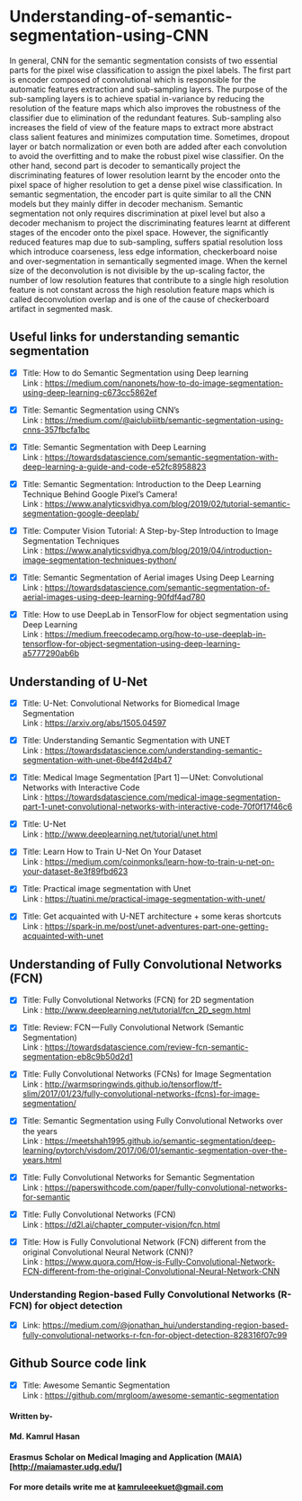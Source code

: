 # Understanding-of-semantic-segmentation-using-CNN

In general, CNN for the semantic segmentation consists of two essential parts for the pixel wise classification to assign the pixel labels. The first part is encoder composed of convolutional which is responsible for the automatic features extraction and sub-sampling layers. The purpose of the sub-sampling layers is to achieve spatial in-variance by reducing the resolution of the feature maps which also improves the robustness of the classifier due to elimination of the redundant features. Sub-sampling also increases the field of view of the feature maps to extract more abstract class salient features and  minimizes computation time. Sometimes, dropout layer or batch normalization or even both are added after each convolution to avoid the overfitting and to make the robust pixel wise classifier. On the other hand, second part is decoder to semantically project the discriminating features of lower resolution learnt by the encoder onto the pixel space of higher resolution to get a dense pixel wise classification. In semantic segmentation, the encoder part is quite similar to all the CNN models but they mainly differ in decoder mechanism. Semantic segmentation not only requires discrimination at pixel level but also a decoder mechanism to project the discriminating features learnt at different stages of the encoder onto the pixel space. However, the significantly reduced features map due to sub-sampling, suffers spatial resolution loss which introduce coarseness, less edge information, checkerboard noise and over-segmentation in semantically segmented image. When the kernel size of the deconvolution is not divisible by the up-scaling factor, the number of low resolution features that contribute to a single high resolution feature is not constant across the high resolution feature maps which is called deconvolution overlap and is one of the cause of checkerboard artifact in segmented mask.

## Useful links for understanding semantic segmentation 
- [x] Title: How to do Semantic Segmentation using Deep learning <br>
      Link : https://medium.com/nanonets/how-to-do-image-segmentation-using-deep-learning-c673cc5862ef
      
- [x] Title: Semantic Segmentation using CNN’s <br>
      Link : https://medium.com/@aiclubiiitb/semantic-segmentation-using-cnns-357fbcfa1bc     
      
- [x] Title: Semantic Segmentation with Deep Learning <br>
      Link : https://towardsdatascience.com/semantic-segmentation-with-deep-learning-a-guide-and-code-e52fc8958823

- [x] Title: Semantic Segmentation: Introduction to the Deep Learning Technique Behind Google Pixel’s Camera! <br>
      Link : https://www.analyticsvidhya.com/blog/2019/02/tutorial-semantic-segmentation-google-deeplab/ 
      
- [x] Title: Computer Vision Tutorial: A Step-by-Step Introduction to Image Segmentation Techniques <br>
      Link : https://www.analyticsvidhya.com/blog/2019/04/introduction-image-segmentation-techniques-python/

- [x] Title: Semantic Segmentation of Aerial images Using Deep Learning <br>
      Link : https://towardsdatascience.com/semantic-segmentation-of-aerial-images-using-deep-learning-90fdf4ad780
      
- [x] Title: How to use DeepLab in TensorFlow for object segmentation using Deep Learning <br>
      Link : https://medium.freecodecamp.org/how-to-use-deeplab-in-tensorflow-for-object-segmentation-using-deep-learning-a5777290ab6b
      
      
      
## Understanding of U-Net

- [x] Title: U-Net: Convolutional Networks for Biomedical Image Segmentation <br>
      Link : https://arxiv.org/abs/1505.04597
      
- [x] Title: Understanding Semantic Segmentation with UNET <br>
      Link : https://towardsdatascience.com/understanding-semantic-segmentation-with-unet-6be4f42d4b47

- [x] Title: Medical Image Segmentation [Part 1] — UNet: Convolutional Networks with Interactive Code <br>
      Link : https://towardsdatascience.com/medical-image-segmentation-part-1-unet-convolutional-networks-with-interactive-code-70f0f17f46c6
      
- [x] Title: U-Net <br>
      Link : http://www.deeplearning.net/tutorial/unet.html
      
 - [x] Title: Learn How to Train U-Net On Your Dataset <br>
      Link : https://medium.com/coinmonks/learn-how-to-train-u-net-on-your-dataset-8e3f89fbd623
      
 - [x] Title: Practical image segmentation with Unet <br>
      Link : https://tuatini.me/practical-image-segmentation-with-unet/
      
 - [x] Title: Get acquainted with U-NET architecture + some keras shortcuts <br>
      Link : https://spark-in.me/post/unet-adventures-part-one-getting-acquainted-with-unet
      
      
      
## Understanding of Fully Convolutional Networks (FCN)

- [x] Title: Fully Convolutional Networks (FCN) for 2D segmentation <br>
      Link : http://www.deeplearning.net/tutorial/fcn_2D_segm.html
      
      
- [x] Title: Review: FCN — Fully Convolutional Network (Semantic Segmentation) <br>
      Link : https://towardsdatascience.com/review-fcn-semantic-segmentation-eb8c9b50d2d1

- [x] Title: Fully Convolutional Networks (FCNs) for Image Segmentation <br>
      Link : http://warmspringwinds.github.io/tensorflow/tf-slim/2017/01/23/fully-convolutional-networks-(fcns)-for-image-segmentation/
      
      
- [x] Title: Semantic Segmentation using Fully Convolutional Networks over the years <br>
      Link : https://meetshah1995.github.io/semantic-segmentation/deep-learning/pytorch/visdom/2017/06/01/semantic-segmentation-over-the-years.html
      

- [x] Title: Fully Convolutional Networks for Semantic Segmentation <br>
      Link : https://paperswithcode.com/paper/fully-convolutional-networks-for-semantic


- [x] Title: Fully Convolutional Networks (FCN) <br>
      Link : https://d2l.ai/chapter_computer-vision/fcn.html
      

- [x] Title: How is Fully Convolutional Network (FCN) different from the original Convolutional Neural Network (CNN)? <br>
      Link : https://www.quora.com/How-is-Fully-Convolutional-Network-FCN-different-from-the-original-Convolutional-Neural-Network-CNN
      

### Understanding Region-based Fully Convolutional Networks (R-FCN) for object detection
- [x] Link: https://medium.com/@jonathan_hui/understanding-region-based-fully-convolutional-networks-r-fcn-for-object-detection-828316f07c99 
      
      
      
## Github Source code link
- [x] Title: Awesome Semantic Segmentation <br>
      Link : https://github.com/mrgloom/awesome-semantic-segmentation





#### Written by-
#### Md. Kamrul Hasan 
#### Erasmus Scholar on Medical Imaging and Application (MAIA) [http://maiamaster.udg.edu/]
#### For more details write me at kamruleeekuet@gmail.com
